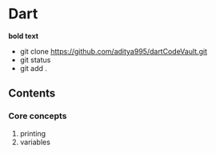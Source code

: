 # Dart
**bold text**
 - git clone https://github.com/aditya995/dartCodeVault.git
 - git status
 - git add .
## Contents
 ### Core concepts
 1. printing
 2. variables
